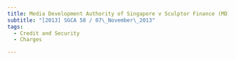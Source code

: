 ```yaml
---
title: Media Development Authority of Singapore v Sculptor Finance (MD) Ireland Ltd 
subtitle: "[2013] SGCA 58 / 07\_November\_2013"
tags:
  - Credit and Security
  - Charges

---
```


